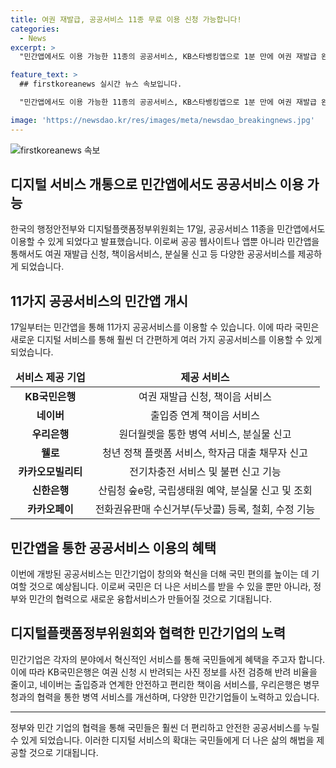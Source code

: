 ```yaml
---
title: 여권 재발급, 공공서비스 11종 무료 이용 신청 가능합니다!
categories:
  - News
excerpt: >
  "민간앱에서도 이용 가능한 11종의 공공서비스, KB스타뱅킹앱으로 1분 만에 여권 재발급 완료! 이제는 네이버, 카카오T, 토스, KB스타뱅킹 등에서도 이용 가능"

feature_text: >
  ## firstkoreanews 실시간 뉴스 속보입니다.

  "민간앱에서도 이용 가능한 11종의 공공서비스, KB스타뱅킹앱으로 1분 만에 여권 재발급 완료! 이제는 네이버, 카카오T, 토스, KB스타뱅킹 등에서도 이용 가능"

image: 'https://newsdao.kr/res/images/meta/newsdao_breakingnews.jpg'
---
```


<p><img src="https://newsdao.kr/res/images/meta/newsdao_breakingnews.jpg" alt="firstkoreanews 속보" /></p>

<h2 data-ke-size="size26">디지털 서비스 개통으로 민간앱에서도 공공서비스 이용 가능</h2>

<p data-ke-size="size16">한국의 행정안전부와 디지털플랫폼정부위원회는 17일, 공공서비스 11종을 민간앱에서도 이용할 수 있게 되었다고 발표했습니다. 이로써 공공 웹사이트나 앱뿐 아니라 민간앱을 통해서도 여권 재발급 신청, 책이음서비스, 분실물 신고 등 다양한 공공서비스를 제공하게 되었습니다.</p>

<h2 data-ke-size="size26">11가지 공공서비스의 민간앱 개시</h2>

<p data-ke-size="size16">17일부터는 민간앱을 통해 11가지 공공서비스를 이용할 수 있습니다. 이에 따라 국민은 새로운 디지털 서비스를 통해 훨씬 더 간편하게 여러 가지 공공서비스를 이용할 수 있게 되었습니다.</p>

<table>
    <thead>
        <tr>
            <td style="text-align: center;"><b>서비스 제공 기업</b></td>
            <td style="text-align: center;"><b>제공 서비스</b></td>
        </tr>
    </thead>
    <tbody>
        <tr>
            <td style="text-align: center;"><b>KB국민은행</b></td>
            <td style="text-align: center;">여권 재발급 신청, 책이음 서비스</td>
        </tr>
        <tr>
            <td style="text-align: center;"><b>네이버</b></td>
            <td style="text-align: center;">출입증 연계 책이음 서비스</td>
        </tr>
        <tr>
            <td style="text-align: center;"><b>우리은행</b></td>
            <td style="text-align: center;">원더월렛을 통한 병역 서비스, 분실물 신고</td>
        </tr>
        <tr>
            <td style="text-align: center;"><b>웰로</b></td>
            <td style="text-align: center;">청년 정책 플랫폼 서비스, 학자금 대출 채무자 신고</td>
        </tr>
        <tr>
            <td style="text-align: center;"><b>카카오모빌리티</b></td>
            <td style="text-align: center;">전기차충전 서비스 및 불편 신고 기능</td>
        </tr>
        <tr>
            <td style="text-align: center;"><b>신한은행</b></td>
            <td style="text-align: center;">산림청 숲e랑, 국립생태원 예약, 분실물 신고 및 조회</td>
        </tr>
        <tr>
            <td style="text-align: center;"><b>카카오페이</b></td>
            <td style="text-align: center;">전화권유판매 수신거부(두낫콜) 등록, 철회, 수정 기능</td>
        </tr>
    </tbody>
</table>

<h2 data-ke-size="size26">민간앱을 통한 공공서비스 이용의 혜택</h2>

<p data-ke-size="size16">이번에 개방된 공공서비스는 민간기업이 창의와 혁신을 더해 국민 편의를 높이는 데 기여할 것으로 예상됩니다. 이로써 국민은 더 나은 서비스를 받을 수 있을 뿐만 아니라, 정부와 민간의 협력으로 새로운 융합서비스가 만들어질 것으로 기대됩니다.</p>

<h2 data-ke-size="size26">디지털플랫폼정부위원회와 협력한 민간기업의 노력</h2>

<p data-ke-size="size16">민간기업은 각자의 분야에서 혁신적인 서비스를 통해 국민들에게 혜택을 주고자 합니다. 이에 따라 KB국민은행은 여권 신청 시 반려되는 사진 정보를 사전 검증해 반려 비율을 줄이고, 네이버는 출입증과 연계한 안전하고 편리한 책이음 서비스를, 우리은행은 병무청과의 협력을 통한 병역 서비스를 개선하며, 다양한 민간기업들이 노력하고 있습니다.</p>

<hr>

<p data-ke-size="size16">정부와 민간 기업의 협력을 통해 국민들은 훨씬 더 편리하고 안전한 공공서비스를 누릴 수 있게 되었습니다. 이러한 디지털 서비스의 확대는 국민들에게 더 나은 삶의 해법을 제공할 것으로 기대됩니다.</p>

